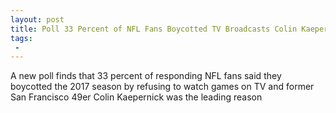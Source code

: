 ```yaml
---
layout: post
title: Poll 33 Percent of NFL Fans Boycotted TV Broadcasts Colin Kaepernick a Leading Reason
tags:
 -
---
```

A new poll finds that 33 percent of responding NFL fans said they boycotted the 2017 season by refusing to watch games on TV and former San Francisco 49er Colin Kaepernick was the leading reason
